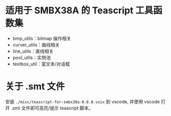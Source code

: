 # 适用于 SMBX38A 的 Teascript 工具函数集

- bmp_utils：bitmap 操作相关
- curver_utils：曲线相关
- line_utils：直线相关
- pool_utils：实例池
- textbox_util：富文本/对话框

# 关于 .smt 文件

安装 `./misc/teascript-for-smbx38a-0.0.8.vsix` 到 vscode, 并使用 vscode 打开 .smt 文件即可高亮/提示 teascript 脚本。
